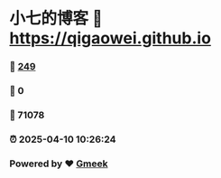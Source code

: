 # 小七的博客 :link: https://qigaowei.github.io 
### :page_facing_up: [249](https://qigaowei.github.io/tag.html) 
### :speech_balloon: 0 
### :hibiscus: 71078 
### :alarm_clock: 2025-04-10 10:26:24 
### Powered by :heart: [Gmeek](https://github.com/Meekdai/Gmeek)
